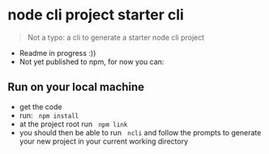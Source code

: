 # node cli project starter cli

> Not a typo: a cli to generate a starter node cli project

- Readme in progress :))
- Not yet published to npm, for now you can:

## Run on your local machine

- get the code
- run: &nbsp; `npm install`
- at the project root run &nbsp; `npm link`
- you should then be able to run &nbsp; `ncli` and follow the prompts to generate your new project in your current working directory
